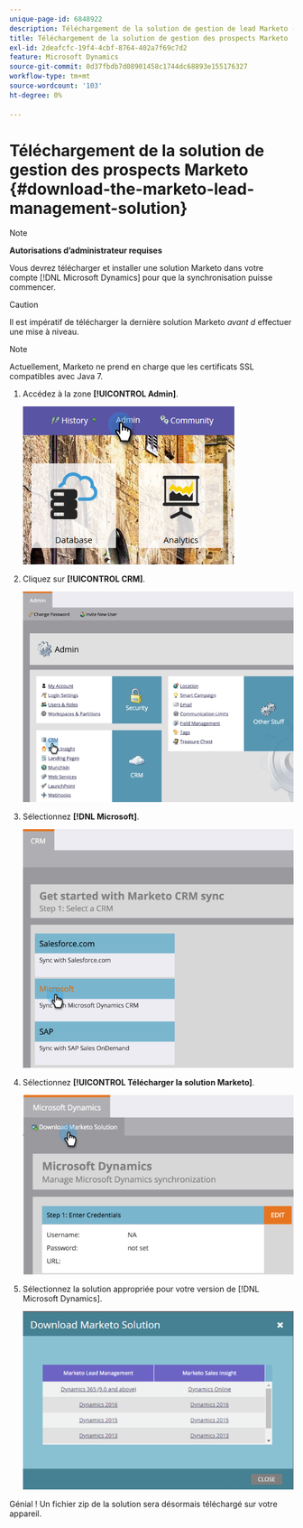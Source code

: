 ```yaml
---
unique-page-id: 6848922
description: Téléchargement de la solution de gestion de lead Marketo - Documentation de Marketo - Documentation du produit
title: Téléchargement de la solution de gestion des prospects Marketo
exl-id: 2deafcfc-19f4-4cbf-8764-402a7f69c7d2
feature: Microsoft Dynamics
source-git-commit: 0d37fbdb7d08901458c1744dc68893e155176327
workflow-type: tm+mt
source-wordcount: '103'
ht-degree: 0%

---
```


# Téléchargement de la solution de gestion des prospects Marketo {#download-the-marketo-lead-management-solution}

>[!NOTE]
>
>**Autorisations d’administrateur requises**

Vous devrez télécharger et installer une solution Marketo dans votre compte [!DNL Microsoft Dynamics] pour que la synchronisation puisse commencer.

>[!CAUTION]
>
>Il est impératif de télécharger la dernière solution Marketo _avant d_ effectuer une mise à niveau.

>[!NOTE]
>
>Actuellement, Marketo ne prend en charge que les certificats SSL compatibles avec Java 7.

1. Accédez à la zone **[!UICONTROL Admin]**.

   ![](assets/download-the-marketo-lead-management-solution-1.png)

1. Cliquez sur **[!UICONTROL CRM]**.

   ![](assets/download-the-marketo-lead-management-solution-2.png)

1. Sélectionnez **[!DNL Microsoft]**.

   ![](assets/download-the-marketo-lead-management-solution-3.png)

1. Sélectionnez **[!UICONTROL Télécharger la solution Marketo]**.

   ![](assets/download-the-marketo-lead-management-solution-4.png)

1. Sélectionnez la solution appropriée pour votre version de [!DNL Microsoft Dynamics].

   ![](assets/download-the-marketo-lead-management-solution-5.png)

Génial ! Un fichier zip de la solution sera désormais téléchargé sur votre appareil.
